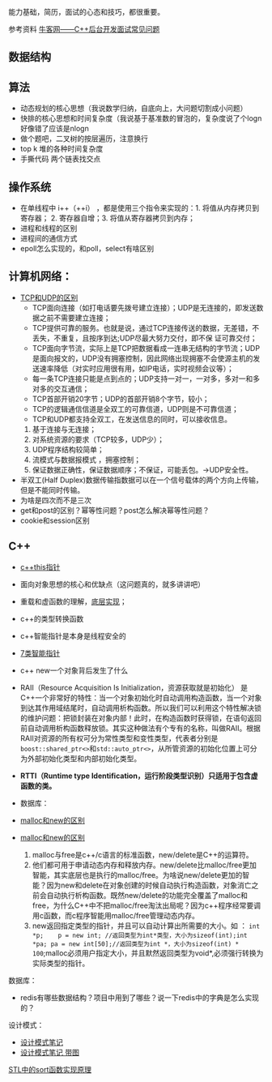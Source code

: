 能力基础，简历，面试的心态和技巧，都很重要。

参考资料
[牛客网——C++后台开发面试常见问题](https://www.nowcoder.com/discuss/59394?type=post&order=time&pos=&page=2&channel=&source_id=1)

## 数据结构

## 算法

+ 动态规划的核心思想（我说数学归纳，自底向上，大问题切割成小问题）
+ 快排的核心思想和时间复杂度（我说基于基准数的冒泡的，复杂度说了个logn 好像错了应该是nlogn
+ 做个题吧，二叉树的按层遍历，注意换行
+ top k 堆的各种时间复杂度
+ 手撕代码 两个链表找交点


## 操作系统

+ 在单线程中 i++（++i） ，都是使用三个指令来实现的：1. 将值从内存拷贝到寄存器； 2. 寄存器自增；3. 将值从寄存器拷贝到内存；
+ 进程和线程的区别
+ 进程间的通信方式
+ epoll怎么实现的，和poll，select有啥区别

## 计算机网络：

+ [TCP和UDP的区别](https://www.cnblogs.com/williamjie/p/9390164.html)
  + TCP面向连接（如打电话要先拨号建立连接）；UDP是无连接的，即发送数据之前不需要建立连接；
  + TCP提供可靠的服务。也就是说，通过TCP连接传送的数据，无差错，不丢失，不重复，且按序到达;UDP尽最大努力交付，即不保   证可靠交付；
  + TCP面向字节流，实际上是TCP把数据看成一连串无结构的字节流；UDP是面向报文的，UDP没有拥塞控制，因此网络出现拥塞不会使源主机的发送速率降低（对实时应用很有用，如IP电话，实时视频会议等）；
  + 每一条TCP连接只能是点到点的；UDP支持一对一，一对多，多对一和多对多的交互通信；
  + TCP首部开销20字节；UDP的首部开销8个字节，较小；
  + TCP的逻辑通信信道是全双工的可靠信道，UDP则是不可靠信道；
  + TCP和UDP都支持全双工，在发送信息的同时，可以接收信息。
  1. 基于连接与无连接；
  2. 对系统资源的要求（TCP较多，UDP少）；
  3. UDP程序结构较简单；
  4. 流模式与数据报模式 ，拥塞控制；
  5. 保证数据正确性，保证数据顺序；不保证，可能丢包。->UDP安全性。
+ 半双工(Half Duplex)数据传输指数据可以在一个信号载体的两个方向上传输，但是不能同时传输。
+ 为啥是四次而不是三次
+ get和post的区别？幂等性问题？post怎么解决幂等性问题？
+ cookie和session区别

## C++

+ [c++this指针](https://blog.csdn.net/qq_41035588/article/details/83216792)

+ 面向对象思想的核心和优缺点（这问题真的，就多讲讲吧）
+ 重载和虚函数的理解，[底层实现](https://blog.csdn.net/Li_suhuan/article/details/100008326)；
+ c++的类型转换函数
+ c++智能指针是本身是线程安全的
+ [7类智能指针](https://www.cnblogs.com/greatverve/p/smart-ptr.html)
+ c++ new一个对象背后发生了什么
+ RAII（Resource Acquisition Is Initialization，资源获取就是初始化） 是C++一个非常好的特性：当一个对象初始化时自动调用构造函数，当一个对象到达其作用域结尾时，自动调用析构函数。所以我们可以利用这个特性解决锁的维护问题：把锁封装在对象内部！此时，在构造函数时获得锁，在语句返回前自动调用析构函数释放锁。其实这种做法有个专有的名称，叫做RAII。根据RAII对资源的所有权可分为常性类型和变性类型，代表者分别是`boost::shared_ptr<>`和`std::auto_ptr<>`，从所管资源的初始化位置上可分为外部初始化类型和内部初始化类型。
+ **RTTI（Runtime type Identification，运行阶段类型识别）只适用于包含虚函数的类。**
+ 数据库：
+ [malloc和new的区别](https://blog.csdn.net/weixin_39411321/article/details/89311059)
+ [malloc和new的区别](https://blog.csdn.net/zhong29/article/details/80930919)
  1. malloc与free是c++/c语言的标准函数，new/delete是C++的运算符。
  2. 他们都可用于申请动态内存和释放内存。new/delete比malloc/free更加智能，其实底层也是执行的malloc/free。为啥说new/delete更加的智能？因为new和delete在对象创建的时候自动执行构造函数，对象消亡之前会自动执行析构函数。既然new/delete的功能完全覆盖了malloc和free，为什么C++中不把malloc/free淘汰出局呢？因为c++程序经常要调用c函数，而c程序智能用malloc/free管理动态内存。
  3. new返回指定类型的指针，并且可以自动计算出所需要的大小。如 ：
   `int *p;    p = new int; //返回类型为int*类型，大小为sizeof(int);int *pa; pa = new int[50];//返回类型为int *，大小为sizeof(int) * 100`;malloc必须用户指定大小，并且默然返回类型为void*,必须强行转换为实际类型的指针。
  
数据库：

+ redis有哪些数据结构？项目中用到了哪些？说一下redis中的字典是怎么实现的？

设计模式：

+ [设计模式笔记](https://blog.csdn.net/bzehong/article/details/89193708)
+ [设计模式笔记 带图](https://www.cnblogs.com/kaoleba/p/11189065.html)

[STL中的sort函数实现原理](https://blog.csdn.net/vanturman/article/details/81706538)

